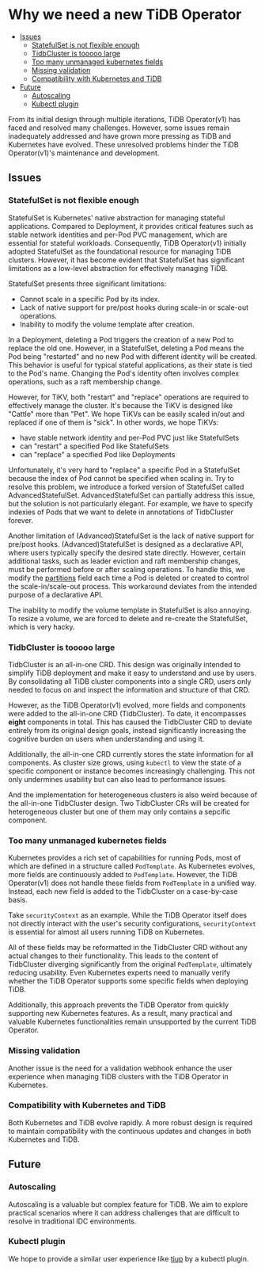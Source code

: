 # Why we need a new TiDB Operator

<!-- toc -->
- [Issues](#issues)
  - [StatefulSet is not flexible enough](#statefulset-is-not-flexible-enough)
  - [TidbCluster is tooooo large](#tidbcluster-is-tooooo-large)
  - [Too many unmanaged kubernetes fields](#too-many-unmanaged-kubernetes-fields)
  - [Missing validation](#missing-validation)
  - [Compatibility with Kubernetes and TiDB](#compatibility-with-kubernetes-and-tidb)
- [Future](#future)
  - [Autoscaling](#autoscaling)
  - [Kubectl plugin](#kubectl-plugin)
<!-- /toc -->

From its initial design through multiple iterations, TiDB Operator(v1) has faced and resolved many challenges. However, some issues remain inadequately addressed and have grown more pressing as TiDB and Kubernetes have evolved. These unresolved problems hinder the TiDB Operator(v1)'s maintenance and development.

## Issues

### StatefulSet is not flexible enough

StatefulSet is Kubernetes' native abstraction for managing stateful applications. Compared to Deployment, it provides critical features such as stable network identities and per-Pod PVC management, which are essential for stateful workloads. Consequently, TiDB Operator(v1) initially adopted StatefulSet as the foundational resource for managing TiDB clusters. However, it has become evident that StatefulSet has significant limitations as a low-level abstraction for effectively managing TiDB.

StatefulSet presents three significant limitations:
- Cannot scale in a specific Pod by its index.
- Lack of native support for pre/post hooks during scale-in or scale-out operations.
- Inability to modify the volume template after creation.

In a Deployment, deleting a Pod triggers the creation of a new Pod to replace the old one. However, in a StatefulSet, deleting a Pod means the Pod being "restarted" and no new Pod with different identity will be created. This behavior is useful for typical stateful applications, as their state is tied to the Pod's name. Changing the Pod's identity often involves complex operations, such as a raft membership change.

However, for TiKV, both "restart" and "replace" operations are required to effectively manage the cluster. It's because the TiKV is designed like "Cattle" more than "Pet". We hope TiKVs can be easily scaled in/out and replaced if one of them is "sick". In other words, we hope TiKVs:

- have stable network identity and per-Pod PVC just like StatefulSets
- can "restart" a specified Pod like StatefulSets
- can "replace" a specified Pod like Deployments

Unfortunately, it's very hard to "replace" a specific Pod in a StatefulSet because the index of Pod cannot be specified when scaling in. Try to resolve this problem, we introduce a forked version of StatefulSet called AdvancedStatefulSet. AdvancedStatefulSet can partially address this issue, but the solution is not particularly elegant. For example, we have to specify indexies of Pods that we want to delete in annotations of TidbCluster forever.

Another limitation of (Advanced)StatefulSet is the lack of native support for pre/post hooks. (Advanced)StatefulSet is designed as a declarative API, where users typically specify the desired state directly. However, certain additional tasks, such as leader eviction and raft membership changes, must be performed before or after scaling operations. To handle this, we modify the [partitions](https://kubernetes.io/docs/concepts/workloads/controllers/statefulset/#partitions) field each time a Pod is deleted or created to control the scale-in/scale-out process. This workaround deviates from the intended purpose of a declarative API.

The inability to modify the volume template in StatefulSet is also annoying. To resize a volume, we are forced to delete and re-create the StatefulSet, which is very hacky.

### TidbCluster is tooooo large

TidbCluster is an all-in-one CRD. This design was originally intended to simplify TiDB deployment and make it easy to understand and use by users. By consolidating all TiDB cluster components into a single CRD, users only needed to focus on and inspect the information and structure of that CRD.

However, as the TiDB Operator(v1) evolved, more fields and components were added to the all-in-one CRD (TidbCluster). To date, it encompasses **eight** components in total. This has caused the TidbCluster CRD to deviate entirely from its original design goals, instead significantly increasing the cognitive burden on users when understanding and using it.

Additionally, the all-in-one CRD currently stores the state information for all components. As cluster size grows, using `kubectl` to view the state of a specific component or instance becomes increasingly challenging. This not only undermines usability but can also lead to performance issues.

And the implementation for heterogeneous clusters is also weird because of the all-in-one TidbCluster design. Two TidbCluster CRs will be created for heterogeneous cluster but one of them may only contains a sepcific component.

### Too many unmanaged kubernetes fields

Kubernetes provides a rich set of capabilities for running Pods, most of which are defined in a structure called `PodTemplate`. As Kubernetes evolves, more fields are continuously added to `PodTemplate`. However, the TiDB Operator(v1) does not handle these fields from `PodTemplate` in a unified way. Instead, each new field is added to the TidbCluster on a case-by-case basis.

Take `securityContext` as an example. While the TiDB Operator itself does not directly interact with the user's security configurations, `securityContext` is essential for almost all users running TiDB on Kubernetes.

All of these fields may be reformatted in the TidbCluster CRD without any actual changes to their functionality. This leads to the content of TidbCluster diverging significantly from the original `PodTemplate`, ultimately reducing usability. Even Kubernetes experts need to manually verify whether the TiDB Operator supports some specific fields when deploying TiDB.

Additionally, this approach prevents the TiDB Operator from quickly supporting new Kubernetes features. As a result, many practical and valuable Kubernetes functionalities remain unsupported by the current TiDB Operator.

### Missing validation

Another issue is the need for a validation webhook enhance the user experience when managing TiDB clusters with the TiDB Operator in Kubernetes.

### Compatibility with Kubernetes and TiDB

Both Kubernetes and TiDB evolve rapidly. A more robust design is required to maintain compatibility with the continuous updates and changes in both Kubernetes and TiDB.

## Future

### Autoscaling

Autoscaling is a valuable but complex feature for TiDB. We aim to explore practical scenarios where it can address challenges that are difficult to resolve in traditional IDC environments.

### Kubectl plugin

We hope to provide a similar user experience like [tiup](https://github.com/pingcap/tiup) by a kubectl plugin.
